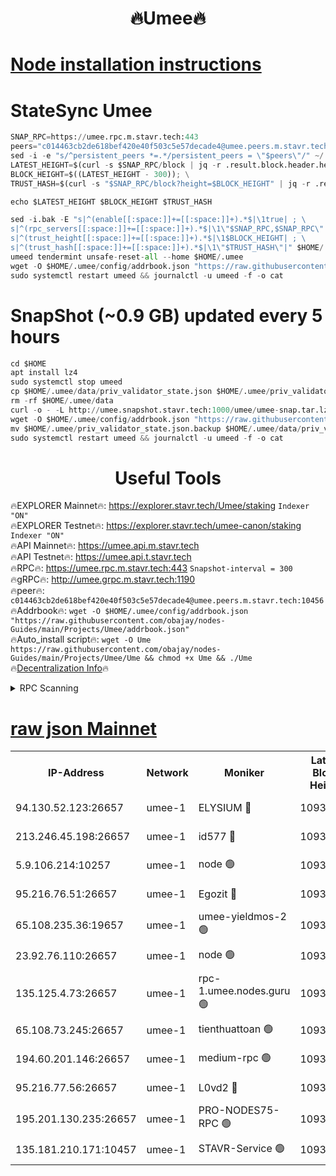 <h1 align="center"> 🔥Umee🔥</h1>


[Node installation instructions](https://github.com/obajay/nodes-Guides/tree/main/Projects/Umee)
=
# StateSync Umee
```python
SNAP_RPC=https://umee.rpc.m.stavr.tech:443
peers="c014463cb2de618bef420e40f503c5e57decade4@umee.peers.m.stavr.tech:10456"
sed -i -e "s/^persistent_peers *=.*/persistent_peers = \"$peers\"/" ~/.umee/config/config.toml
LATEST_HEIGHT=$(curl -s $SNAP_RPC/block | jq -r .result.block.header.height); \
BLOCK_HEIGHT=$((LATEST_HEIGHT - 300)); \
TRUST_HASH=$(curl -s "$SNAP_RPC/block?height=$BLOCK_HEIGHT" | jq -r .result.block_id.hash)

echo $LATEST_HEIGHT $BLOCK_HEIGHT $TRUST_HASH

sed -i.bak -E "s|^(enable[[:space:]]+=[[:space:]]+).*$|\1true| ; \
s|^(rpc_servers[[:space:]]+=[[:space:]]+).*$|\1\"$SNAP_RPC,$SNAP_RPC\"| ; \
s|^(trust_height[[:space:]]+=[[:space:]]+).*$|\1$BLOCK_HEIGHT| ; \
s|^(trust_hash[[:space:]]+=[[:space:]]+).*$|\1\"$TRUST_HASH\"|" $HOME/.umee/config/config.toml
umeed tendermint unsafe-reset-all --home $HOME/.umee
wget -O $HOME/.umee/config/addrbook.json "https://raw.githubusercontent.com/obajay/nodes-Guides/main/Projects/Umee/addrbook.json"
sudo systemctl restart umeed && journalctl -u umeed -f -o cat
```
# SnapShot (~0.9 GB) updated every 5 hours
```python
cd $HOME
apt install lz4
sudo systemctl stop umeed
cp $HOME/.umee/data/priv_validator_state.json $HOME/.umee/priv_validator_state.json.backup
rm -rf $HOME/.umee/data
curl -o - -L http://umee.snapshot.stavr.tech:1000/umee/umee-snap.tar.lz4 | lz4 -c -d - | tar -x -C $HOME/.umee --strip-components 2
wget -O $HOME/.umee/config/addrbook.json "https://raw.githubusercontent.com/obajay/nodes-Guides/main/Projects/Umee/addrbook.json"
mv $HOME/.umee/priv_validator_state.json.backup $HOME/.umee/data/priv_validator_state.json
sudo systemctl restart umeed && journalctl -u umeed -f -o cat
```
 <h1 align="center"> Useful Tools</h1>

🔥EXPLORER Mainnet🔥:      https://explorer.stavr.tech/Umee/staking             `Indexer "ON"` \
🔥EXPLORER Testnet🔥:        https://explorer.stavr.tech/umee-canon/staking      `Indexer "ON"` \
🔥API Mainnet🔥:                   https://umee.api.m.stavr.tech \
🔥API Testnet🔥:                     https://umee.api.t.stavr.tech \
🔥RPC🔥:                           https://umee.rpc.m.stavr.tech:443                     `Snapshot-interval = 300` \
🔥gRPC🔥:                              http://umee.grpc.m.stavr.tech:1190 \
🔥peer🔥:                     `c014463cb2de618bef420e40f503c5e57decade4@umee.peers.m.stavr.tech:10456` \
🔥Addrbook🔥:    ```wget -O $HOME/.umee/config/addrbook.json "https://raw.githubusercontent.com/obajay/nodes-Guides/main/Projects/Umee/addrbook.json"``` \
🔥Auto_install script🔥: ```wget -O Ume https://raw.githubusercontent.com/obajay/nodes-Guides/main/Projects/Umee/Ume && chmod +x Ume && ./Ume``` \
🔥[Decentralization Info](https://github.com/obajay/StateSync-snapshots/tree/main/Projects/Umee/Decentralization)🔥

<details>
<summary>RPC Scanning</summary>

<h2 align="center"> We scan nodes in real time every 4 hours. And we provide the final result of RPC endpoints.
We cannot influence the operation of these nodes in any way. </h2>


```python
If Voting Power is higher than 0 --> then the Node is a validator of the network and may be subject to attack and be a potential threat to the chain.
```
```python
We marked such validators with a red symbol
```

</details>

[raw json Mainnet](https://rpc-check.umeem.stavr.tech/umeem/rpc-umeem-result.json)
=



<table><tr><th>IP-Address</th><th>Network</th><th>Moniker</th><th>Latest Block Height</th><th>Earliest Block Height</th><th>Catching Up</th><th>Tx Index</th><th>Voting Power</th><th>Scan Time</th></tr><tr><td>94.130.52.123:26657</td><td>umee-1</td><td>ELYSIUM 🔴</td><td>10931845</td><td>3216011</td><td>False</td><td>on</td><td>23171290</td><td>2024-03-08T20:07:01.882001883UTC</td></tr><tr><td>213.246.45.198:26657</td><td>umee-1</td><td>id577 🔴</td><td>10931832</td><td>7100001</td><td>False</td><td>on</td><td>35124365</td><td>2024-03-08T20:05:42.828304806UTC</td></tr><tr><td>5.9.106.214:10257</td><td>umee-1</td><td>node 🟢</td><td>10931842</td><td>7942001</td><td>False</td><td>on</td><td>0</td><td>2024-03-08T20:06:40.895111601UTC</td></tr><tr><td>95.216.76.51:26657</td><td>umee-1</td><td>Egozit 🔴</td><td>10931845</td><td>8262001</td><td>False</td><td>off</td><td>38718082</td><td>2024-03-08T20:07:01.614869908UTC</td></tr><tr><td>65.108.235.36:19657</td><td>umee-1</td><td>umee-yieldmos-2 🟢</td><td>10931824</td><td>9575548</td><td>False</td><td>on</td><td>0</td><td>2024-03-08T20:04:57.727516031UTC</td></tr><tr><td>23.92.76.110:26657</td><td>umee-1</td><td>node 🟢</td><td>10931853</td><td>10526001</td><td>False</td><td>on</td><td>0</td><td>2024-03-08T20:07:46.278125465UTC</td></tr><tr><td>135.125.4.73:26657</td><td>umee-1</td><td>rpc-1.umee.nodes.guru 🟢</td><td>10931845</td><td>10691018</td><td>False</td><td>on</td><td>0</td><td>2024-03-08T20:07:02.104822459UTC</td></tr><tr><td>65.108.73.245:26657</td><td>umee-1</td><td>tienthuattoan 🟢</td><td>10931836</td><td>10787155</td><td>False</td><td>on</td><td>0</td><td>2024-03-08T20:06:05.852077348UTC</td></tr><tr><td>194.60.201.146:26657</td><td>umee-1</td><td>medium-rpc 🟢</td><td>10931827</td><td>10823243</td><td>False</td><td>on</td><td>0</td><td>2024-03-08T20:05:51.326729814UTC</td></tr><tr><td>95.216.77.56:26657</td><td>umee-1</td><td>L0vd2 🔴</td><td>10931849</td><td>10831849</td><td>False</td><td>off</td><td>38454975</td><td>2024-03-08T20:07:23.163200881UTC</td></tr><tr><td>195.201.130.235:26657</td><td>umee-1</td><td>PRO-NODES75-RPC 🟢</td><td>10931841</td><td>10881705</td><td>False</td><td>on</td><td>0</td><td>2024-03-08T20:06:36.580022544UTC</td></tr><tr><td>135.181.210.171:10457</td><td>umee-1</td><td>STAVR-Service 🟢</td><td>10931846</td><td>10929922</td><td>False</td><td>on</td><td>0</td><td>2024-03-08T20:07:08.560730551UTC</td></tr></table>
